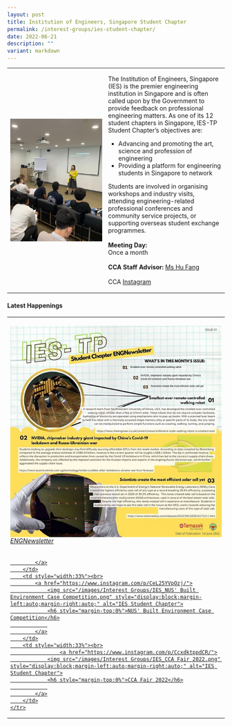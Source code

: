 ```yaml
---
layout: post
title: Institution of Engineers, Singapore Student Chapter
permalink: /interest-groups/ies-student-chapter/
date: 2022-06-21
description: ""
variant: markdown
---
```

<div>
    <table>
        <tbody><tr>
            <td style="width:45%"><img src="/images/CCA_ies_student_chapter.jpg" style="display:block;margin-left:auto;margin-right:auto;" alt="Institution of Engineers, Singapore Student Chapter"></td>
            <td>
                <p>
                    The Institution of Engineers, Singapore (IES) is the premier engineering institution in Singapore and is often called upon by the Government to provide feedback on professional engineering matters. As one of its 12 student chapters in Singapore, IES-TP Student Chapter’s objectives are:<br>
                </p>
                    <ul>
                        <li>Advancing and promoting the art, science and profession of engineering</li>
                        <li>Providing a platform for engineering students in Singapore to network</li>
                    </ul>
                <p>
                    Students are involved in organising workshops and industry visits, attending engineering-related professional conferences and community service projects, or supporting overseas student exchange programmes.<br>
                    <br>
                    <b>Meeting Day:</b><br>
                    Once a month<br>
                    <br>
                    <b>CCA Staff Advisor:</b> <a href="mailto:Fang_HU@tp.edu.sg">Ms Hu Fang</a><br>
                    <br>
                    CCA <a href="https://www.instagram.com/iestemasekpoly">Instagram</a>
                </p>
            </td>
        </tr>
    </tbody></table>
</div>

#### Latest Happenings

<table>
    <tbody><tr>
        <td style="width:33%"><br>
            <a href="https://www.instagram.com/p/CeQ0uPxppnG/">
                <img src="/images/Interest Groups/IES_ENGNewsletter.png" style="display:block;margin-left:auto;margin-right:auto;" alt="IES Student Chapter">
                <h6 style="margin-top:0%">ENGNewsletter</h6>
                
            </a>
        </td>
        <td style="width:33%"><br>
            <a href="https://www.instagram.com/p/CeL25YVpOzj/">
                <img src="/images/Interest Groups/IES_NUS' Built Environment Case Competition.png" style="display:block;margin-left:auto;margin-right:auto;" alt="IES Student Chapter">
                <h6 style="margin-top:0%">NUS' Built Environment Case Competition</h6>
                
            </a>
        </td>
        <td style="width:33%"><br>
					<a href="https://www.instagram.com/p/CcxdktppdCR/">
                <img src="/images/Interest Groups/IES_CCA Fair 2022.png" style="display:block;margin-left:auto;margin-right:auto;" alt="IES Student Chapter">
                <h6 style="margin-top:0%">CCA Fair 2022</h6>
                
            </a>
        </td>
    </tr>
</tbody></table>